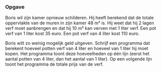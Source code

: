 ### Opgave

Boris wil zijn kamer opnieuw schilderen. Hij heeft berekend dat de totale oppervlakte van de muren in zijn kamer 48 m² is. Hij weet dat hij 2 lagen verf moet aanbrengen en dat hij 10 m² kan verven met 1 liter verf. Een pot verf van 1 liter kost 35 euro. Een pot verf van 4 liter kost 110 euro.

Boris wilt zo weinig mogelijk geld uitgeven. Schrijf een programma dat berekent hoeveel potten verf van 4 liter en hoeveel van 1 liter hij moet kopen. Het programma toont deze hoeveelheden op één lijn (eerst het aantal potten van 4 liter, dan het aantal van 1 liter). Op een volgende lijn toont het programma de totale prijs van de verf.
